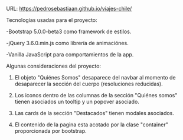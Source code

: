 URL: https://pedrosebastiaan.github.io/viajes-chile/

Tecnologías usadas para el proyecto:

-Bootstrap 5.0.0-beta3 como framework de estilos.

-jQuery 3.6.0.min.js como librería de animaciónes.

-Vanilla JavaScript para comportamientos de la app.

Algunas consideraciones del proyecto:

1. El objeto "Quiénes Somos" desaparece del navbar al momento de desaparecer la sección del cuerpo (resoluciones reducidas). 

2. Los iconos dentro de las columnas de la sección "Quiénes somos" tienen asociados un tooltip y un popover asociado.

3. Las cards de la sección "Destacados" tienen modales asociados.

4. El contenido de la pagina esta acotado por la clase "container" proporcionada por bootstrap.